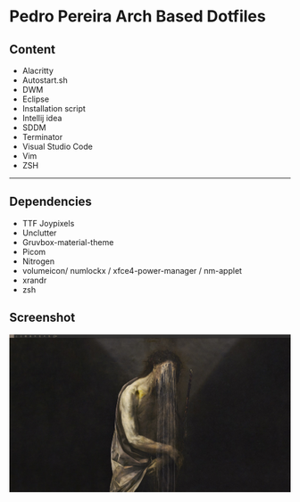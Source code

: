 # Pedro Pereira Arch Based Dotfiles
## Content

- Alacritty
- Autostart.sh
- DWM
- Eclipse
- Installation script
- Intellij idea
- SDDM 
- Terminator
- Visual Studio Code 
- Vim
- ZSH

---

## Dependencies

- TTF Joypixels
- Unclutter 
- Gruvbox-material-theme 
- Picom
- Nitrogen
- volumeicon/ numlockx / xfce4-power-manager / nm-applet 
- xrandr 
- zsh

## Screenshot
![My Desktop](/screenshots/myDesktop.png )